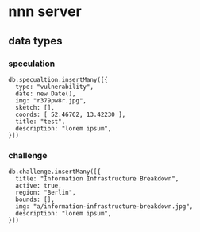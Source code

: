 # nnn server

## data types

### speculation
```
db.specualtion.insertMany([{
  type: "vulnerability",
  date: new Date(),
  img: "r379pw8r.jpg",
  sketch: [],
  coords: [ 52.46762, 13.42230 ],
  title: "test",
  description: "lorem ipsum",
}])
```

### challenge
```
db.challenge.insertMany([{
  title: "Information Infrastructure Breakdown",
  active: true,
  region: "Berlin",
  bounds: [],
  img: "a/information-infrastructure-breakdown.jpg",
  description: "lorem ipsum",
}])
```